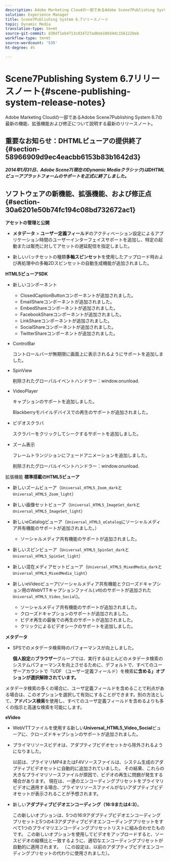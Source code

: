 ```yaml
---
description: Adobe Marketing Cloudの一部であるAdobe Scene7Publishing System 6.7の最新の機能、拡張機能および修正について説明する最新のリリースノート。
solution: Experience Manager
title: Scene7Publishing System 6.7リリースノート
topic: Dynamic Media
translation-type: tm+mt
source-git-commit: d38df1eb4713c034727ad0eb10834dc156122beb
workflow-type: tm+mt
source-wordcount: '535'
ht-degree: 4%

---
```



# Scene7Publishing System 6.7リリースノート{#scene-publishing-system-release-notes}

Adobe Marketing Cloudの一部であるAdobe Scene7Publishing System 6.7の最新の機能、拡張機能および修正について説明する最新のリリースノート。

## 重要なお知らせ：DHTMLビューアの提供終了{#section-58966909d9ec4eacbb6153b83b1642d3}

***2014年1月31日、Adobe Scene7(現在のDynamic Mediaクラシック)はDHTMLビューアプラットフォームのサポートを正式に終了しました。***

## ソフトウェアの新機能、拡張機能、および修正点{#section-30a6201e50b74fc194c08bd732672ac1}

**アセットの管理と公開**

* **メタデータ** > **ユーザー定義フィールド**&#x200B;のアクティベーション設定によるアプリケーション時間のユーザーインターフェイスサポートを追加し、特定の起動または販売に対してアセットの遅延配信を指定しました。

<!--   [More information](http://help.adobe.com/en_US/scene7/using/WS08F62297-36A5-4c35-9D4E-5BE38C41D39C.html). -->

* 新しいバッチセットの種類&#x200B;**多軸スピンセット**&#x200B;を使用したアップロード時および再処理中の多軸2Dスピンセットの自動生成機能が追加されました。

<!--   [More information](http://help.adobe.com/en_US/scene7/using/WSf6ef983f54a76485-20cc30b112624e7b244-7fff.html). -->

**HTML5ビューアSDK**

<!-- The *Adobe Scene7 HTML5 Viewers SDK* is available as part of the SDK download from Adobe Developer Connection.

[More information](http://help.adobe.com/en_US/scene7/using/WSd4272150f67705c11b002eec12fcba4dee6-8000.html). -->

* 新しいコンポーネント

   * ClosedCaptionButtonコンポーネントが追加されました。
   * EmailShareコンポーネントが追加されました。
   * EmbedShareコンポーネントが追加されました。
   * FacebookShareコンポーネントが追加されました。
   * LinkShareコンポーネントが追加されました。
   * SocialShareコンポーネントが追加されました。
   * TwitterShareコンポーネントが追加されました。

* ControlBar

   コントロールバーが無期限に画面上に表示されるようにサポートを追加しました。

* SpinView

   削除されたグローバルイベントハンドラー：window.onunload.

* VideoPlayer

   キャプションのサポートを追加しました。

   Blackberryモバイルデバイスでの再生のサポートが追加されました。

* ビデオスクラバ

   スクラバーをクリックしてシークするサポートを追加しました。

* ズーム表示

   フレームトランジションにフェードアニメーションを追加しました。

   削除されたグローバルイベントハンドラー：window.onunload.

拡張機能
**標準搭載のHTML5ビューア**

* 新しいズームビューア（`Universal_HTML5_Zoom_dark`と`Universal_HTML5_Zoom_light`）
* 新しい画像セットビューア（`Universal_HTML5_ImageSet_dark`と`Universal_HTML5_ImageSet_light`）
* 新しいeCatalogビューア（`Universal_HTML5_eCatalog`にソーシャルメディア共有機能のサポートが追加されました。）

   * ソーシャルメディア共有機能のサポートが追加されました。

* 新しいスピンビューア（`Universal_HTML5_SpinSet_dark`と`Universal_HTML5_SpinSet_light`）

* 新しい混在メディアセットビューア（`Universal_HTML5_MixedMedia_dark`と`Universal_HTML5_MixedMedia_light`）
* 新しいeVideoビューア(ソーシャルメディア共有機能とクローズドキャプション用のWebVTTキャプションファイル(.vtt)のサポートが追加された`Universal_HTML5_Video_Social`)。

   * ソーシャルメディア共有機能のサポートが追加されました。
   * クローズドキャプションのサポートが追加されました。
   * ビデオ再生の最後での再生のサポートが追加されました。
   * クリックによるビデオシークのサポートを追加しました。

<!-- [Viewer preset compatibility matrix](http://help.adobe.com/en_US/scene7/using/WS6E593DEA-7D81-4cd6-84B0-85E8BB274176.html).

[Adding captions to eVideo](http://help.adobe.com/en_US/scene7/using/WS98ca2e6790647c06-6f6f53e137b959f094-8000.html). -->
**メタデータ**

* SPSでのメタデータ検索時のパフォーマンスが向上しました。

   **個人設定**&#x200B;の&#x200B;**ブラウザー**&#x200B;グループでは、実行するほとんどのメタデータ検索のシステムパフォーマンスを向上させるために、デフォルトで、すべてのユーザーアカウントで「UDF （ユーザー定義フィールド）を検索&#x200B;**に含める」オプションが選択解除されています。**

<!--   [Personal Setup](http://help.adobe.com/en_US/scene7/using/WSCAAE9C8A-F172-43a8-B134-6163E7C80218.html). -->

メタデータ検索の多くの場合に、ユーザ定義フィールドを含めることで利点がある場合は、このオプションを選択して有効にすることができます。別の方法として、**アドバンス検索**&#x200B;を使用し、すべてのユーザ定義フィールドを含めるよりも多くの指示と高速な検索を可能にします。

<!--   [Advanced search](http://help.adobe.com/en_US/scene7/using/WS259993e42159a215-1c6a66df1265272619e-7ff5.html). -->

**eVideo**

* WebVTTファイルを使用する新しい&#x200B;**Universal_HTML5_Video_Social**&#x200B;ビューアに、クローズドキャプションのサポートが追加されました。

<!--   [Adding captions to eVideo](http://help.stage.adobe.com/en_US/scene7/using/WS98ca2e6790647c06-6f6f53e137b959f094-8000.html). -->

* プライマリソースビデオは、アダプティブビデオセットから除外されるようになりました。

   以前は、プライマリMP4またはF4Vソースファイルは、システム生成のアダプティブビデオセットに自動的に追加されていました。 その結果、これらの大きなプライマリソースファイルが原因で、ビデオの再生に問題が発生する場合があります。 現在は、一連のエンコーディングプリセットをプライマリビデオに適用する場合、プライマリソースファイルがないアダプティブビデオセットが表示されることが予想されます。

* 新しい&#x200B;**アダプティブビデオエンコーディング（16:9または4:3）**。

   この新しいオプションは、5つの16:9アダプティブビデオエンコーディングプリセットと5つの4:3アダプティブビデオエンコーディングプリセットをすべて1つのプライマリエンコーディングプリセットリストに組み合わせたものです。 この新しいオプションを使用してビデオをアップロードすると、ソースビデオの縦横比と一致するように、適切なエンコーディングプリセットが自動的に適用されます。 （この設定は、以前のアダプティブビデオエンコーディングプリセットの代わりに使用されました）。

<!--   [More information](http://help.stage.adobe.com/en_US/scene7/using/WSE86ACF2B-BD50-4c48-A1D7-9CD4405B62D0.html). -->


